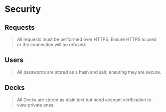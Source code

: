 # Security

## Requests

> All requests must be performed over HTTPS. Ensure HTTPS is used or the connection will be refused.

## Users

> All passwords are stored as a hash and salt, ensuring they are secure. 

## Decks

> All Decks are stored as plain text but need account verification to view private ones. 
